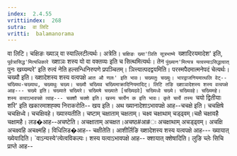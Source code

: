 ```yaml
---
index:  2.4.55
vrittiindex:  268
sutra:  वा लिटि
vritti:  balamanorama 
---
```


वा लिटि। चक्षिङः ख्याञ् वा स्याल्लिटीत्यर्थः। अत्रेति। `चक्षिङः ख्या'ञिति सूत्रभाष्ये `ख्शादिरयमादेश' इति, `पूर्वत्रासिद्ध'मित्यधिकारे `ख्शाञः शस्य यो वा वक्तव्यः इति च सित्थमित्यर्थः। तेन `पुंख्यान'मित्यत्र यत्वस्याऽसिद्धत्वात् `पुनः खय्यम्परे' इति रुत्वं नेति हल्सन्धिनिरुपणे प्रपञ्चितम्। ञित्त्यात्पदद्वयमिति। परस्मपैदमात्मनेपदं चेत्यर्थः। चख्यौ इति। ख्शादेशस्य शस्य वत्वपक्षे `आत औ णलः' इति भावः। चख्यतुः चख्युः। भारद्वाजनियमात्थलि वेट्--चख्यिथ-चख्याथ, चख्यथुः चख्य। चख्यौ चख्यिव चख्यिमाक्रादिनियमादिट्। लिटि तङि ख्शाञादेशस्य शस्य वत्वपक्षे आह--- चख्ये इति। चख्याते चख्यिरे। चख्यिषे चख्याते [चख्यिढवे] चख्यिध्वे चख्ये। चख्यिवहे। चख्यिमहे। शस्य वत्वाऽभावपक्षे त्वाह--- चक्शौ चक्शे इति। खस्य चर्त्वेन क इति भावः। कृते चर्त्वे तस्य `चयो द्वितीयाः शरि' इति खकारमाशह्क्य निराकरोति-- खय इति। अथ ख्यानादेशाऽभावपक्षे आह--चचक्षे इति। चचक्षिषे चचक्षिध्वे। चचक्षिवहे। ख्यास्यतीति। चष्टाम् चक्षाताम् चक्षताम्। चक्ष्व चक्षाथाम् चड्ढ्वम्।चक्षै चक्षावहै चक्षामहै। लड�आह--अचष्टेति। अचक्षाताम् अचक्षत।अचष्ठ#आ#ः अचक्षाथाम् अचड्ढ्वम्। अचक्षि अचक्ष्वहि अचक्ष्महि। विधिलिड�आह-- चक्षीतेति। आशीर्लिङि ख्शादेशस्य शस्य यत्वपक्षे आह--- ख्यायात् ख्येयादिति। `वाऽन्यस्ये'त्येत्वविकल्पः। शस्य यत्वाऽभावपक्षे आह-- क्शायात् क्शेषादिति। लुङि च्लेः सिचि प्राप्ते आह-- 

